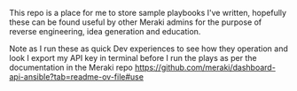 This repo is a place for me to store sample playbooks I've written, hopefully these can be found useful by other Meraki admins for the purpose of reverse engineering, idea generation and education.

Note as I run these as quick Dev experiences to see how they operation and look I export my API key in terminal before I run the plays as per the documentation in the Meraki repo https://github.com/meraki/dashboard-api-ansible?tab=readme-ov-file#use
